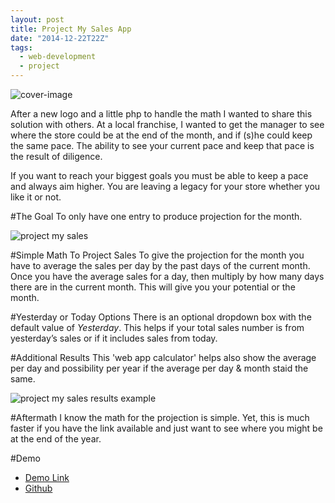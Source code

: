 ```yaml
---
layout: post
title: Project My Sales App
date: "2014-12-22T22Z"
tags:
  - web-development
  - project
---
```


![cover-image](/content/images/2014/12/Screenshot-2014-12-22-07-53-54.png)

After a new logo and a little php to handle the math I wanted to share this solution with others. At a local franchise, I wanted to get the manager to see where the store could be at the end of the month, and if (s)he could keep the same pace. The ability to see your current pace and keep that pace is the result of diligence.

If you want to reach your biggest goals you must be able to keep a pace and always aim higher. You are leaving a legacy for your store whether you like it or not.

#The Goal
To only have one entry to produce projection for the month.

![project my sales](/content/images/2014/12/Screenshot-2014-12-22-07-53-54.png)

#Simple Math To Project Sales
To give the projection for the month you have to average the sales per day by the past days of the current month. Once you have the average sales for a day, then multiply by how many days there are in the current month. This will give you your potential or the month.

#Yesterday or Today Options
There is an optional dropdown box with the default value of _Yesterday_. This helps if your total sales number is from yesterday’s sales or if it includes sales from today.

#Additional Results
This 'web app calculator' helps also show the average per day and possibility per year if the average per day & month staid the same.

![project my sales results example](/content/images/2014/12/Project-Your-Sales---by-Chance-Smith-1.png)

#Aftermath
I know the math for the projection is simple. Yet, this is much faster if you have the link available and just want to see where you might be at the end of the year.

#Demo

- [Demo Link](http://chancesmith.org/project/project-my-sales/)
- [Github](https://github.com/chancesmith/chancesmith-site/tree/master/project/project-my-sales)
